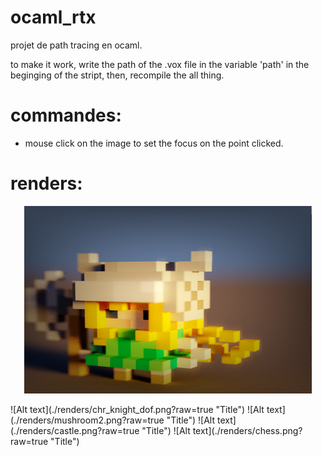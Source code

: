 # ocaml_rtx

projet de path tracing en ocaml.

to make it work, write the path of the .vox file in the variable 'path' in the beginging of the stript,
then, recompile the all thing.

# commandes:
  - mouse click on the image to set the focus on the point clicked.

# renders:

<p align="center">
  <img width="460" height="300" src="./renders/chr_knight_dof.png">
</p>
![Alt text](./renders/chr_knight_dof.png?raw=true "Title")
![Alt text](./renders/mushroom2.png?raw=true "Title")
![Alt text](./renders/castle.png?raw=true "Title")
![Alt text](./renders/chess.png?raw=true "Title")

